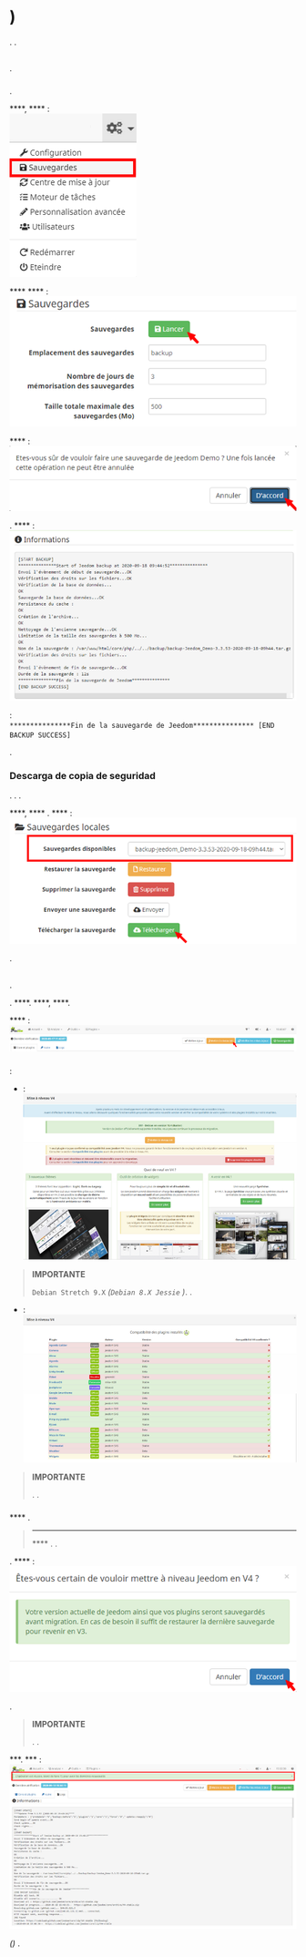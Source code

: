 # )

. .

## 

.

### 

.

 ****,  ****  [](https://doc.jeedom.com/es_ES/core/3.3/backup):    
![backup menu](images/migrate-version01.png)

 ****  **** :    
![launch backup](images/migrate-version02.png)

 **** :    
![agree backup](images/migrate-version03.png)

.  **** :    
![backup logs](images/migrate-version04.png)

 :      
``***************Fin de la sauvegarde de Jeedom*************** [END BACKUP SUCCESS]``

.

### Descarga de copia de seguridad

. . .

 ****,  **** .  **** :    
![download backup](images/migrate-version05.png)

.

## 

.

. ****.  ****,  ****.

 ****  :    
![migration button](images/migrate-version06.png)

### 

 :

-  :    
![migration modal up](images/migrate-version07.png)

>**IMPORTANTE**
>
> ``Debian Stretch 9.X`` *(``Debian 8.X Jessie`` )*. .

-  :    
![migration modal down](images/migrate-version08.png)

> **IMPORTANTE**    
>
>. .

### 

 **** .

> ****   
>
> **** . .

.
 **** :    
![migration agree](images/migrate-version09.png)

.

> **IMPORTANTE**    
>
>. .

 ***. *** :    
![migration finish](images/migrate-version10.png)

 *()* .
